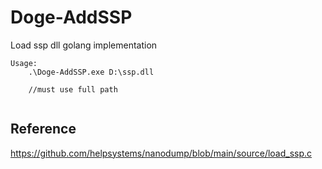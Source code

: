# Doge-AddSSP
Load ssp dll golang implementation

```
Usage:
    .\Doge-AddSSP.exe D:\ssp.dll
    
    //must use full path
    
```

## Reference
https://github.com/helpsystems/nanodump/blob/main/source/load_ssp.c
